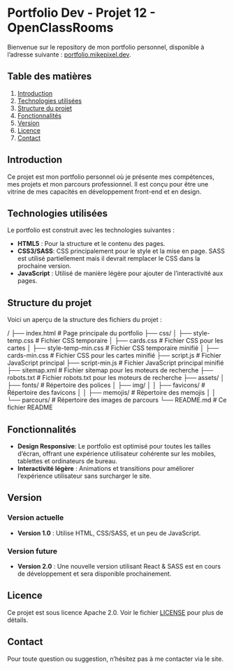 # Portfolio Dev - Projet 12 - OpenClassRooms

Bienvenue sur le repository de mon portfolio personnel, disponible à l’adresse suivante : [portfolio.mikepixel.dev](https://portfolio.mikepixel.dev/).

## Table des matières

1. [Introduction](#introduction)
2. [Technologies utilisées](#technologies-utilisées)
3. [Structure du projet](#structure-du-projet)
4. [Fonctionnalités](#fonctionnalités)
5. [Version](#version)
6. [Licence](#licence)
7. [Contact](#contact)

## Introduction

Ce projet est mon portfolio personnel où je présente mes compétences, mes projets et mon parcours professionnel. Il est conçu pour être une vitrine de mes capacités en développement front-end et en design.

## Technologies utilisées

Le portfolio est construit avec les technologies suivantes :

- **HTML5** : Pour la structure et le contenu des pages.
- **CSS3/SASS**: CSS principalement pour le style et la mise en page. SASS est utilisé partiellement mais il devrait remplacer le CSS dans la prochaine version.
- **JavaScript** : Utilisé de manière légère pour ajouter de l’interactivité aux pages.

## Structure du projet

Voici un aperçu de la structure des fichiers du projet :

/
├── index.html # Page principale du portfolio
├── css/
│ ├── style-temp.css # Fichier CSS temporaire
│ ├── cards.css # Fichier CSS pour les cartes
│ ├── style-temp-min.css # Fichier CSS temporaire minifié
│ ├── cards-min.css # Fichier CSS pour les cartes minifié
├── script.js # Fichier JavaScript principal
├── script-min.js # Fichier JavaScript principal minifié
├── sitemap.xml # Fichier sitemap pour les moteurs de recherche
├── robots.txt # Fichier robots.txt pour les moteurs de recherche
├── assets/
│ ├── fonts/ # Répertoire des polices
│ ├── img/
│ │ ├── favicons/ # Répertoire des favicons
│ │ ├── memojis/ # Répertoire des memojis
│ │ └── parcours/ # Répertoire des images de parcours
└── README.md # Ce fichier README

## Fonctionnalités

- **Design Responsive**: Le portfolio est optimisé pour toutes les tailles d’écran, offrant une expérience utilisateur cohérente sur les mobiles, tablettes et ordinateurs de bureau.
- **Interactivité légère** : Animations et transitions pour améliorer l’expérience utilisateur sans surcharger le site.

## Version

### Version actuelle

- **Version 1.0** : Utilise HTML, CSS/SASS, et un peu de JavaScript.

### Version future

- **Version 2.0** : Une nouvelle version utilisant React & SASS est en cours de développement et sera disponible prochainement.

## Licence

Ce projet est sous licence Apache 2.0. Voir le fichier [LICENSE](LICENSE.md) pour plus de détails.

## Contact

Pour toute question ou suggestion, n’hésitez pas à me contacter via le site.
